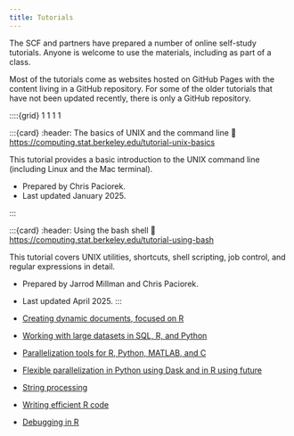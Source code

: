 ```yaml
---
title: Tutorials
---
```


The SCF and partners have prepared a number of online self-study tutorials. Anyone is welcome to use the materials, including as part of a class.

Most of the tutorials come as websites hosted on GitHub Pages with the content living in a GitHub repository. For some of the older tutorials that have not been updated recently, there is only a GitHub repository.


::::{grid} 1 1 1 1

:::{card}
:header: The basics of UNIX and the command line
:link: https://computing.stat.berkeley.edu/tutorial-unix-basics

This tutorial provides a basic introduction to the UNIX command line (including Linux and the Mac terminal).
   
   - Prepared by Chris Paciorek.
   - Last updated January 2025.
   
:::

:::{card}
:header: Using the bash shell
:link: https://computing.stat.berkeley.edu/tutorial-using-bash

This tutorial covers  UNIX utilities, shortcuts, shell scripting, job control, and regular expressions in detail.
   
   - Prepared by Jarrod Millman and Chris Paciorek.
   - Last updated April 2025.
:::

 - [Creating dynamic documents, focused on R](https://computing.stat.berkeley.edu/tutorial-dynamic-docs/)
 - [Working with large datasets in SQL, R, and Python](https://computing.stat.berkeley.edu/tutorial-databases/)
 - [Parallelization tools for R, Python, MATLAB, and C](https://computing.stat.berkeley.edu/tutorial-parallelization/)
 - [Flexible parallelization in Python using Dask and in R using future](https://computing.stat.berkeley.edu/tutorial-dask-future/)
 - [String processing](https://computing.stat.berkeley.edu/tutorial-string-processing/)
 - [Writing efficient R code](https://computing.stat.berkeley.edu/tutorial-efficient-R/)
 - [Debugging in R](https://computing.stat.berkeley.edu/tutorial-R-debugging/)
 
 
 
